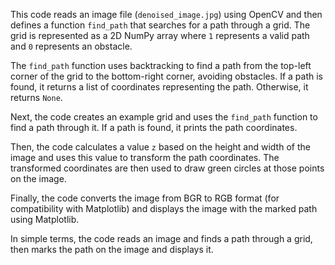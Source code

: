 This code reads an image file (`denoised_image.jpg`) using OpenCV and then defines a function `find_path` that searches for a path through a grid. The grid is represented as a 2D NumPy array where `1` represents a valid path and `0` represents an obstacle.

The `find_path` function uses backtracking to find a path from the top-left corner of the grid to the bottom-right corner, avoiding obstacles. If a path is found, it returns a list of coordinates representing the path. Otherwise, it returns `None`.

Next, the code creates an example grid and uses the `find_path` function to find a path through it. If a path is found, it prints the path coordinates.

Then, the code calculates a value `z` based on the height and width of the image and uses this value to transform the path coordinates. The transformed coordinates are then used to draw green circles at those points on the image.

Finally, the code converts the image from BGR to RGB format (for compatibility with Matplotlib) and displays the image with the marked path using Matplotlib.

In simple terms, the code reads an image and finds a path through a grid, then marks the path on the image and displays it.
